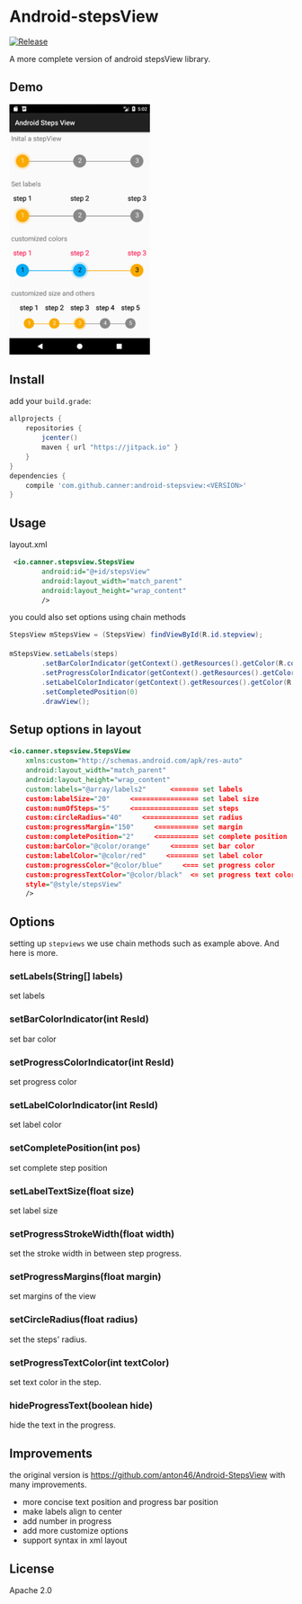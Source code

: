 # Android-stepsView
[![Release](https://jitpack.io/v/Canner/android-stepsview.svg)](https://jitpack.io/#Canner/android-stepsview)

A more complete version of android stepsView library.

## Demo

<img src="./demo.png" width="250"/>


## Install

add your `build.grade`:

```groovy
allprojects {
    repositories {
        jcenter()
        maven { url "https://jitpack.io" }
    }
}
dependencies {
    compile 'com.github.canner:android-stepsview:<VERSION>'
}
```

## Usage

layout.xml

```xml
 <io.canner.stepsview.StepsView
        android:id="@+id/stepsView"
        android:layout_width="match_parent"
        android:layout_height="wrap_content"
        />
```

you could also set options using chain methods

```java
StepsView mStepsView = (StepsView) findViewById(R.id.stepview);

mStepsView.setLabels(steps)
        .setBarColorIndicator(getContext().getResources().getColor(R.color.material_blue_grey_800))
        .setProgressColorIndicator(getContext().getResources().getColor(R.color.orange))
        .setLabelColorIndicator(getContext().getResources().getColor(R.color.orange))
        .setCompletedPosition(0)
        .drawView();
```

## Setup options in layout

```xml
<io.canner.stepsview.StepsView
    xmlns:custom="http://schemas.android.com/apk/res-auto"
    android:layout_width="match_parent"
    android:layout_height="wrap_content"
    custom:labels="@array/labels2"      <====== set labels
    custom:labelSize="20"     <================ set label size
    custom:numOfSteps="5"     <================ set steps
    custom:circleRadius="40"     <============= set radius
    custom:progressMargin="150"     <========== set margin
    custom:completePosition="2"     <========== set complete position
    custom:barColor="@color/orange"     <====== set bar color
    custom:labelColor="@color/red"     <======= set label color
    custom:progressColor="@color/blue"     <=== set progress color
    custom:progressTextColor="@color/black"  <= set progress text color
    style="@style/stepsView"
    />
```

## Options

setting up `stepviews` we use chain methods such as example above. And here is more.

### setLabels(String[] labels)

set labels

### setBarColorIndicator(int ResId)

set bar color

### setProgressColorIndicator(int ResId)

set progress color

### setLabelColorIndicator(int ResId)

set label color

### setCompletePosition(int pos)

set complete step position

### setLabelTextSize(float size)

set label size

### setProgressStrokeWidth(float width)

set the stroke width in between step progress.

### setProgressMargins(float margin)

set margins of the view

### setCircleRadius(float radius)

set the steps' radius.

### setProgressTextColor(int textColor)

set text color in the step.

### hideProgressText(boolean hide)

hide the text in the progress.

## Improvements

the original version is https://github.com/anton46/Android-StepsView with many improvements.

- more concise text position and progress bar position
- make labels align to center
- add number in progress
- add more customize options
- support syntax in xml layout

## License

Apache 2.0

